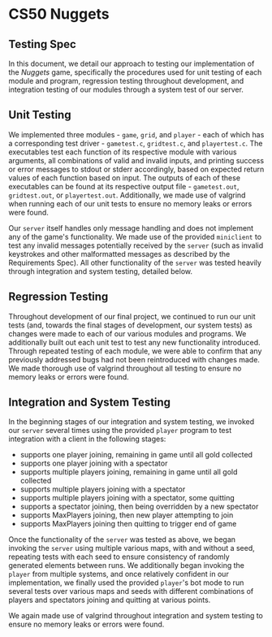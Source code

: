 # CS50 Nuggets
## Testing Spec

In this document, we detail our approach to testing our implementation of the _Nuggets_ game, specifically the procedures used for unit testing of each module and program, regression testing throughout development, and integration testing of our modules through a system test of our server.

## Unit Testing

We implemented three modules - `game`, `grid`, and `player` - each of which has a corresponding test driver - `gametest.c`, `gridtest.c`, and `playertest.c`. The executables test each function of its respective module with various arguments, all combinations of valid and invalid inputs, and printing success or error messages to stdout or stderr accordingly, based on expected return values of each function based on input. The outputs of each of these executables can be found at its respective output file - `gametest.out`, `gridtest.out`, or `playertest.out`. Additionally, we made use of valgrind when running each of our unit tests to ensure no memory leaks or errors were found. 


Our `server` itself handles only message handling and does not implement any of the game's functionality. We made use of the provided `miniclient` to test any invalid messages potentially received by the `server` (such as invalid keystrokes and other malformatted messages as described by the Requirements Spec). All other functionality of the `server` was tested heavily through integration and system testing, detailed below.

## Regression Testing

Throughout development of our final project, we continued to run our unit tests (and, towards the final stages of development, our system tests) as changes were made to each of our various modules and programs. We additionally built out each unit test to test any new functionality introduced. Through repeated testing of each module, we were able to confirm that any previously addressed bugs had not been reintroduced with changes made. We made thorough use of valgrind throughout all testing to ensure no memory leaks or errors were found.

## Integration and System Testing

In the beginning stages of our integration and system testing, we invoked our `server` several times using the provided `player` program to test integration with a client in the following stages:

* supports one player joining, remaining in game until all gold collected
* supports one player joining with a spectator
* supports multiple players joining, remaining in game until all gold collected
* supports multiple players joining with a spectator
* supports multiple players joining with a spectator, some quitting
* supports a spectator joining, then being overridden by a new spectator
* supports MaxPlayers joining, then new player attempting to join
* supports MaxPlayers joining then quitting to trigger end of game

Once the functionality of the `server` was tested as above, we began invoking the `server` using multiple various maps, with and without a seed, repeating tests with each seed to ensure consistency of randomly generated elements between runs. We additionally began invoking the `player` from multiple systems, and once relatively confident in our implementation, we finally used the provided `player`'s bot mode to run several tests over various maps and seeds with different combinations of players and spectators joining and quitting at various points. 


We again made use of valgrind throughout integration and system testing to ensure no memory leaks or errors were found.
